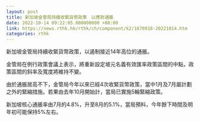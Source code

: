 ```yaml
---
layout: post
title: 新加坡金管局持續收緊貨幣政策　以應對通脹
date: 2022-10-14 09:22:05.000000000 +08:00
link: https://news.rthk.hk/rthk/ch/component/k2/1670918-20221014.htm
categories: rthk
---
```


新加坡金管局持續收緊貨幣政策，以遏制接近14年高位的通脹。

金管局在例行政策會議上表示，將重新設定坡元名義有效匯率政策區間的中點，政策區間的斜率及寬度將維持不變。

由於通脹居高不下，金管局今年以來已經4次收緊貨幣政策，當中1月及7月屬計劃之外的緊縮措施。若果由去年10月開始計，當局已實施5輪緊縮政策。

新加坡核心通脹率由7月的4.8%，升至8月的5.1%，當局預料，今年餘下時間及明年初可能保持5%左右。
